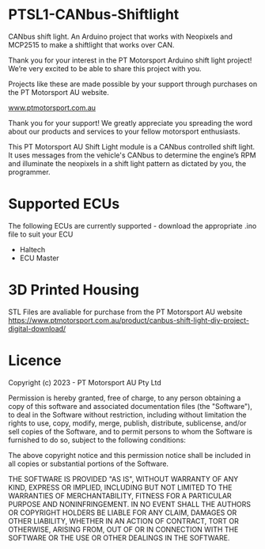 # PTSL1-CANbus-Shiftlight
CANbus shift light. An Arduino project that works with Neopixels and MCP2515 to make a shiftlight that works over CAN.

Thank you for your interest in the PT Motorsport Arduino shift light project! We’re very excited to be able to share this project with you. 

Projects like these are made possible by your support through purchases on the PT Motorsport AU website. 

www.ptmotorsport.com.au

Thank you for your support! We greatly appreciate you spreading the word about our products and services to your fellow motorsport enthusiasts.

This PT Motorsport AU Shift Light module is a CANbus controlled shift light. It uses messages from the vehicle's CANbus to determine the engine’s RPM and illuminate the neopixels in a shift light pattern as dictated by you, the programmer.

# Supported ECUs
The following ECUs are currently supported - download the appropriate .ino file to suit your ECU

- Haltech
- ECU Master

# 3D Printed Housing
STL Files are avaliable for purchase from the PT Motorsport AU website
https://www.ptmotorsport.com.au/product/canbus-shift-light-diy-project-digital-download/

# Licence
Copyright (c) 2023 - PT Motorsport AU Pty Ltd

Permission is hereby granted, free of charge, to any person obtaining a copy
of this software and associated documentation files (the "Software"), to deal
in the Software without restriction, including without limitation the rights
to use, copy, modify, merge, publish, distribute, sublicense, and/or sell
copies of the Software, and to permit persons to whom the Software is
furnished to do so, subject to the following conditions:

The above copyright notice and this permission notice shall be included in all
copies or substantial portions of the Software.

THE SOFTWARE IS PROVIDED "AS IS", WITHOUT WARRANTY OF ANY KIND, EXPRESS OR
IMPLIED, INCLUDING BUT NOT LIMITED TO THE WARRANTIES OF MERCHANTABILITY,
FITNESS FOR A PARTICULAR PURPOSE AND NONINFRINGEMENT. IN NO EVENT SHALL THE
AUTHORS OR COPYRIGHT HOLDERS BE LIABLE FOR ANY CLAIM, DAMAGES OR OTHER
LIABILITY, WHETHER IN AN ACTION OF CONTRACT, TORT OR OTHERWISE, ARISING FROM,
OUT OF OR IN CONNECTION WITH THE SOFTWARE OR THE USE OR OTHER DEALINGS IN THE
SOFTWARE.
